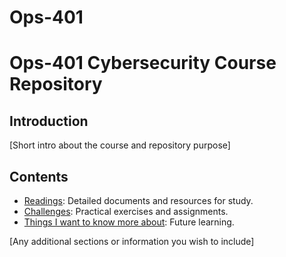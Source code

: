 # Ops-401
# Ops-401 Cybersecurity Course Repository

## Introduction
[Short intro about the course and repository purpose]

## Contents
- [Readings](/Readings/README.md): Detailed documents and resources for study.
- [Challenges](/Challenges/ReadMe.md/https://github.com/rgonzo1355/Ops-401/blob/main/Challenges/Challenge1.py): Practical exercises and assignments.
- [Things I want to know more about](https://github.com/rgonzo1355/Ops-401/blob/main/Readings/Thingstoknow.md): Future learning.

[Any additional sections or information you wish to include]
